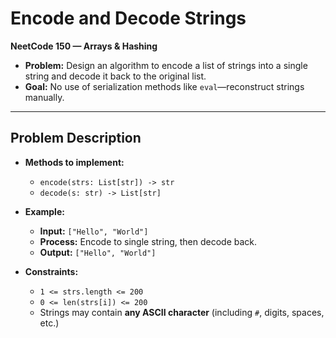# Encode and Decode Strings

**NeetCode 150 — Arrays & Hashing**

- **Problem:** Design an algorithm to encode a list of strings into a single string and decode it back to the original list.  
- **Goal:** No use of serialization methods like `eval`—reconstruct strings manually.

---

##  Problem Description

- **Methods to implement:**
  - `encode(strs: List[str]) -> str`
  - `decode(s: str) -> List[str]`

- **Example:**
  - **Input:** `["Hello", "World"]`  
  - **Process:** Encode to single string, then decode back.  
  - **Output:** `["Hello", "World"]`

- **Constraints:**
  - `1 <= strs.length <= 200`
  - `0 <= len(strs[i]) <= 200`
  - Strings may contain **any ASCII character** (including `#`, digits, spaces, etc.)
